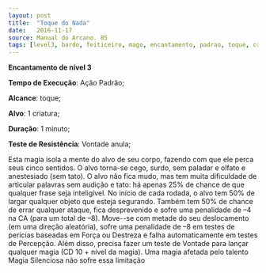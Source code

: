 ```yaml
---
layout: post
title:  "Toque do Nada"
date:   2016-11-17
source: Manual do Arcano. 85
tags: [level3, bardo, feiticeiro, mago, encantamento, padrao, toque, criatura, minuto, vontade, anula]
---
```


**Encantamento de nível 3**

**Tempo de Execução**: Ação Padrão;

**Alcance**: toque;

**Alvo**: 1 criatura;

**Duração**: 1 minuto;

**Teste de Resistência**: Vontade anula;

Esta magia isola a mente do alvo de 
seu corpo, fazendo com que ele perca 
seus cinco sentidos. O alvo torna-se cego, 
surdo, sem paladar e olfato e anestesiado 
(sem tato). O alvo não fica mudo, mas 
tem muita dificuldade de articular palavras sem audição e tato: há apenas 25% 
de chance de que qualquer frase seja 
inteligível. No início de cada rodada, o 
alvo tem 50% de largar qualquer objeto 
que esteja segurando. Também tem 50% 
de chance de errar qualquer ataque, fica 
desprevenido e sofre uma penalidade de 
–4 na CA (para um total de –8). Move--se com metade do seu deslocamento (em 
uma direção aleatória), sofre uma penalidade de –8 em testes de perícias baseadas 
em Força ou Destreza e falha automaticamente em testes de Percepção. Além disso, precisa fazer um teste de Vontade para 
lançar qualquer magia (CD 10 + nível da 
magia). Uma magia afetada pelo talento 
Magia Silenciosa não sofre essa limitação
